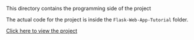 This directory contains the programming side of the project






The actual code for the project is inside the `Flask-Web-App-Tutorial` folder.  

[Click here to view the project](Flask-Web-App-Tutorial)
